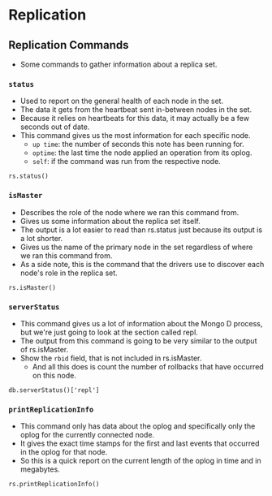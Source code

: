 # Replication

## Replication Commands

- Some commands to gather information about a replica set.

### `status`

- Used to report on the general health of each node in the set.
- The data it gets from the heartbeat sent in-between nodes in the set.
- Because it relies on heartbeats for this data, it may actually be a few seconds out of date.
- This command gives us the most information for each specific node.
  - `up time`: the number of seconds this note has been running for.
  - `optime`: the last time the node applied an operation from its oplog.
  - `self`: if the command was run from the respective node.

```mongoshell
rs.status()
```

### `isMaster`

- Describes the role of the node where we ran this command from.
- Gives us some information about the replica set itself.
- The output is a lot easier to read than rs.status just because its output is a lot shorter.
- Gives us the name of the primary node in the set regardless of where we ran this command from.
- As a side note, this is the command that the drivers use to discover each node's role in the replica set.

```mongoshell
rs.isMaster()
```

### `serverStatus`

- This command gives us a lot of information about the Mongo D process, but we're just going to look at the section called repl.
- The output from this command is going to be very similar to the output of rs.isMaster.
- Show the `rbid` field, that is not included in rs.isMaster.
  - And all this does is count the number of rollbacks that have occurred on this node.

```mongoshell
db.serverStatus()['repl']
```

### `printReplicationInfo`

- This command only has data about the oplog and specifically only the oplog for the currently connected node.
- It gives the exact time stamps for the first and last events that occurred in the oplog for that node.
- So this is a quick report on the current length of the oplog in time and in megabytes.

```mongoshell
rs.printReplicationInfo()
```